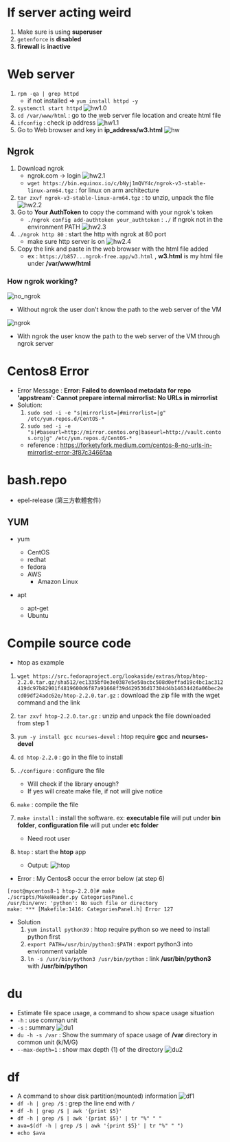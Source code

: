 # **If server acting weird**
1. Make sure is using **superuser**
2. `getenforce` is **disabled**
3. **firewall** is **inactive**

# **Web server**
1. `rpm -qa | grep httpd`
    - if not installed => `yum install httpd -y`
2. `systemctl start httpd`
![hw1.0](Img/W3/W3_hw1.0.png)
3. `cd /var/www/html` : go to the web server file location and create html file
4. `ifconfig` : check ip address
![hw1.1](Img/W3/W3_hw1.1.png)
5. Go to Web browser and key in **ip_address/w3.html**
![hw](Img/W3/W3_hw1.2.png)

## **Ngrok**
1. Download ngrok
    - ngrok.com -> login
![hw2.1](Img/W3/hw2.1.png)
    - `wget https://bin.equinox.io/c/bNyj1mQVY4c/ngrok-v3-stable-linux-arm64.tgz` : for linux on arm architecture
2. `tar zxvf ngrok-v3-stable-linux-arm64.tgz` : to unzip, unpack the file
![hw2.2](Img/W3/hw2.2.png)
3. Go to **Your AuthToken** to copy the command with your ngrok's token
    - `./ngrok config add-authtoken your_authtoken` : `./` if ngrok not in the environment PATH
![hw2.3](Img/W3/hw2.3.png)
4. `./ngrok http 80` : start the http with ngrok at 80 port
    - make sure http server is on
![hw2.4](Img/W3/hw2.4.png)
5. Copy the link and paste in the web browser with the html file added
    - ex : `https://b857...ngrok-free.app/w3.html` , **w3.html** is my html file under **/var/www/html**

### **How ngrok working?**
![no_ngrok](Img/W3/ngrok0.png)
- Without ngrok the user don't know the path to the web server of the VM

![ngrok](Img/W3/ngrok1.png)
- With ngrok the user know the path to the web server of the VM through ngrok server

# **Centos8 Error**
- Error Message : **Error: Failed to download metadata for repo 'appstream': Cannot prepare internal mirrorlist: No URLs in mirrorlist**
- Solution:
    1. `sudo sed -i -e "s|mirrorlist=|#mirrorlist=|g" /etc/yum.repos.d/CentOS-*`
    2. `sudo sed -i -e "s|#baseurl=http://mirror.centos.org|baseurl=http://vault.centos.org|g" /etc/yum.repos.d/CentOS-*`
    - reference : https://forketyfork.medium.com/centos-8-no-urls-in-mirrorlist-error-3f87c3466faa

# **bash.repo**
- epel-release (第三方軟體套件)

## **YUM**
- yum 
    - CentOS
    - redhat
    - fedora
    - AWS
        - Amazon Linux

- apt
    - apt-get
    - Ubuntu

# **Compile source code**
- htop as example
1. `wget https://src.fedoraproject.org/lookaside/extras/htop/htop-2.2.0.tar.gz/sha512/ec1335bf0e3e0387e5e50acbc508d0effad19c4bc1ac312419dc97b82901f4819600d6f87a91668f39d429536d17304d4b14634426a06bec2ecd09df24adc62e/htop-2.2.0.tar.gz` : download the zip file with the wget command and the link

2. `tar zxvf htop-2.2.0.tar.gz` : unzip and unpack the file downloaded from step 1

3. `yum -y install gcc ncurses-devel` : htop require **gcc** and **ncurses-devel**

4.  `cd htop-2.2.0` : go in the file to install

5. `./configure` : configure the file
    - Will check if the library enough?
    - If yes will create make file, if not will give notice

6. `make` : compile the file

7. `make install` : install the software. ex: **executable file** will put under **bin folder**, **configuration file** will put under **etc folder**
    - Need root user

8. `htop` : start the **htop** app
    - Output:
    ![htop](Img/W3/hw3_htop.png)

- Error : My Centos8 occur the error below (at step 6)
```
[root@mycentos8-1 htop-2.2.0]# make
./scripts/MakeHeader.py CategoriesPanel.c
/usr/bin/env: 'python': No such file or directory
make: *** [Makefile:1416: CategoriesPanel.h] Error 127
```
- Solution
    1. `yum install python39` : htop require python so we need to install python first
    2. `export PATH=/usr/bin/python3:$PATH` : export python3 into environment variable
    3. `ln -s /usr/bin/python3 /usr/bin/python` : link **/usr/bin/python3** with **/usr/bin/python**

# **du**
- Estimate file space usage, a command to show space usage situation
- `-h` : use comman unit
- `-s` : summary 
![du1](Img/W3/W3_du1.png)
- `du -h -s /var` : Show the summary of space usage of **/var** directory in common unit (k/M/G)
- `--max-depth=1` : show max depth (1) of the directory
![du2](Img/W3/W3_du2.png)

# **df**
- A command to show disk partition(mounted) information 
![df1](Img/W3/W3_df1.png)
- `df -h | grep /$` : grep the line end with `/` 
- `df -h | grep /$ | awk '{print $5}'`
- `df -h | grep /$ | awk '{print $5}' | tr "%" " "`
- `ava=$(df -h | grep /$ | awk '{print $5}' | tr "%" " ")`
- `echo $ava`